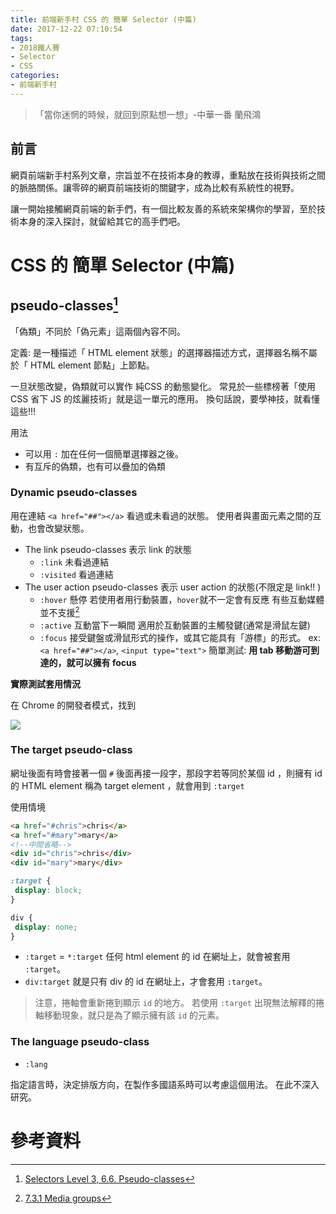```yaml
---
title: 前端新手村 CSS 的 簡單 Selector (中篇)
date: 2017-12-22 07:10:54
tags: 
- 2018鐵人賽
- Selector
- CSS
categories: 
- 前端新手村
---
```

> 「當你迷惘的時候，就回到原點想一想」-中華一番 蘭飛鴻

## 前言

網頁前端新手村系列文章，宗旨並不在技術本身的教導，重點放在技術與技術之間的脈胳關係。讓零碎的網頁前端技術的關鍵字，成為比較有系統性的視野。

讓一開始接觸網頁前端的新手們，有一個比較友善的系統來架構你的學習，至於技術本身的深入探討，就留給其它的高手們吧。

# CSS 的 簡單 Selector (中篇)

## pseudo-classes[^1]

「偽類」不同於「偽元素」這兩個內容不同。

定義: 是一種描述「 HTML element 狀態」的選擇器描述方式，選擇器名稱不屬於「 HTML element 節點」上節點。

一旦狀態改變，偽類就可以實作 純CSS 的動態變化。
常見於一些標榜著「使用 CSS 省下 JS 的炫麗技術」就是這一單元的應用。
換句話說，要學神技，就看懂這些!!!

用法
- 可以用 `:` 加在任何一個簡單選擇器之後。
- 有互斥的偽類，也有可以疊加的偽類


### Dynamic pseudo-classes

用在連結 `<a href="##"></a>` 看過或未看過的狀態。
使用者與畫面元素之間的互動，也會改變狀態。


- The link pseudo-classes 表示 link 的狀態
    - `:link` 未看過連結
    - `:visited` 看過連結
- The user action pseudo-classes 表示 user action 的狀態(不限定是 link!! )
    - `:hover` 懸停
      若使用者用行動裝置，`hover`就不一定會有反應
      有些互動媒體並不支援[^2]
    - `:active` 互動當下一瞬間
      適用於互動裝置的主觸發鍵(通常是滑鼠左鍵)
    - `:focus`
      接受鍵盤或滑鼠形式的操作，或其它能具有「游標」的形式。
      ex: `<a href="##"></a>`, `<input type="text">`
      簡單測試: **用 tab 移動游可到達的，就可以擁有 focus**

**實際測試套用情況**

在 Chrome 的開發者模式，找到

![](https://i.imgur.com/JZNOEK2.png)


### The target pseudo-class

網址後面有時會接著一個 `#` 後面再接一段字，那段字若等同於某個 id ，則擁有 id 的 HTML element 稱為 target element ，就會用到 `:target`

使用情境

```html
<a href="#chris">chris</a>
<a href="#mary">mary</a>
<!--中間省略-->
<div id="chris">chris</div>
<div id="mary">mary</div>
```

```css
:target {
 display: block;
}

div {
 display: none;
}
```

- `:target` = `*:target` 任何 html element 的 id 在網址上，就會被套用 `:target`。
- `div:target` 就是只有 div 的 id 在網址上，才會套用 `:target`。

> 注意，捲軸會重新捲到顯示 `id` 的地方。
> 若使用 `:target` 出現無法解釋的捲軸移動現象，就只是為了顯示擁有該 `id` 的元素。

### The language pseudo-class

- `:lang`

指定語言時，決定排版方向，在製作多國語系時可以考慮這個用法。
在此不深入研究。


# 參考資料

[^1]: [Selectors Level 3, 6.6. Pseudo-classes](https://www.w3.org/TR/selectors-3/#pseudo-classes)
[^2]: [7.3.1 Media groups](https://www.w3.org/TR/CSS22/media.html#media-groups)
